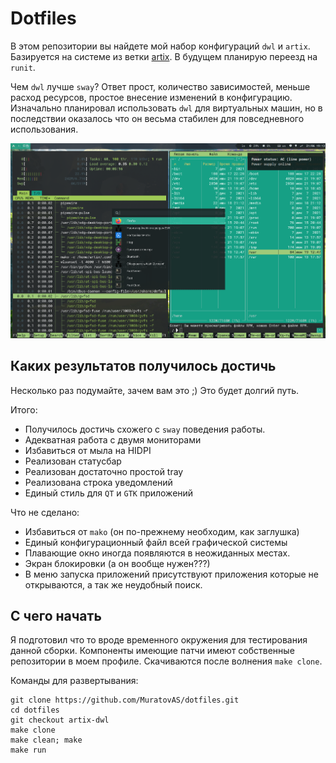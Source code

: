 # Dotfiles
В этом репозитории вы найдете мой набор конфигураций `dwl` и `artix`. 
Базируется на системе из ветки [artix](https://github.com/MuratovAS/dotfiles/tree/artix). В будущем планирую переезд на `runit`.

Чем `dwl` лучше `sway`? Ответ прост, количество зависимостей, меньше расход ресурсов, простое внесение изменений в конфигурацию.
Изначально планировал использовать `dwl` для виртуальных машин, но в последствии оказалось что он весьма стабилен для повседневного использования.

![screenshot](./design/scr.png)

## Каких результатов получилось достичь

Несколько раз подумайте, зачем вам это ;) Это будет долгий путь.

Итого:
- Получилось достичь схожего с `sway` поведения работы.
- Адекватная работа с двумя мониторами
- Избавиться от мыла на HIDPI
- Реализован статусбар
- Реализован достаточно простой tray
- Реализована строка уведомлений
- Единый стиль для `QT` и `GTK` приложений


Что не сделано:
- Избавиться от `mako` (он по-прежнему необходим, как заглушка)
- Единый конфигурационный файл всей графической системы
- Плавающие окно иногда появляются в неожиданных местах.
- Экран блокировки (а он вообще нужен???)
- В меню запуска приложений присутствуют приложения которые не открываются, а так же неудобный поиск.

## С чего начать

Я подготовил что то вроде временного окружения для тестирования данной сборки. 
Компоненты имеющие патчи имеют собственные репозитории в моем профиле. Скачиваются после волнения `make clone`.

Команды для развертывания:
```
git clone https://github.com/MuratovAS/dotfiles.git
cd dotfiles
git checkout artix-dwl 
make clone
make clean; make
make run
```